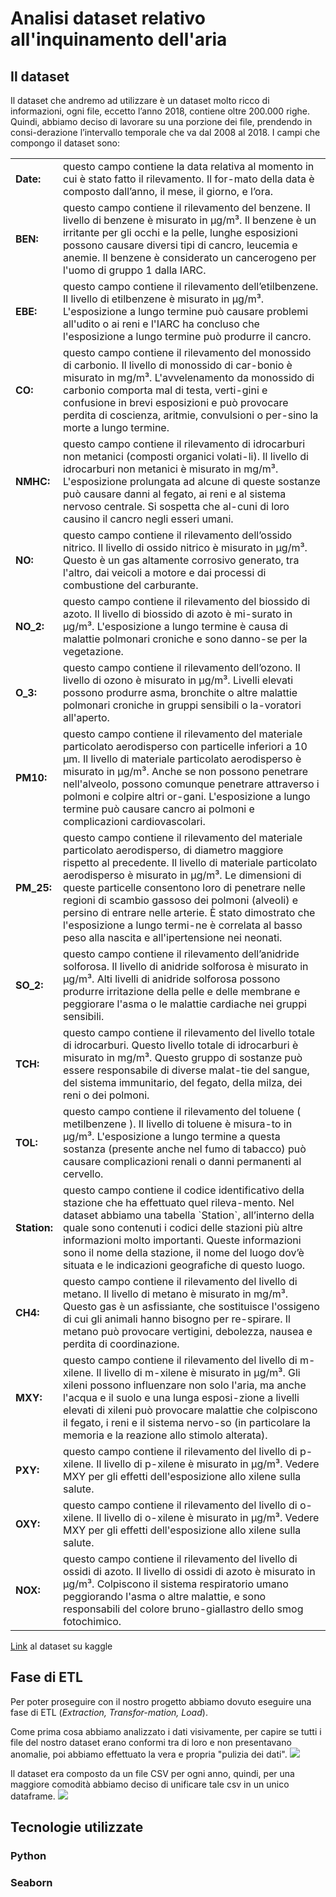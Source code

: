 # Analisi dataset relativo all'inquinamento dell'aria

## Il dataset
Il dataset che andremo ad utilizzare è un dataset molto ricco di informazioni, ogni file, eccetto l’anno 2018, contiene oltre 200.000 righe. Quindi, abbiamo deciso di lavorare su una porzione dei file, prendendo in consi-derazione l’intervallo temporale che va dal 2008 al 2018. I campi che compongo il dataset sono:

<table>
<tr>
<td><b>Date:</b></td>
<td> questo campo contiene la data relativa al momento in cui è stato fatto il rilevamento. Il for-mato della data è composto dall’anno, il mese, il giorno, e l’ora.</td>
</tr>
<tr>
<td><b>BEN:</b></td>
<td> questo campo contiene il rilevamento del benzene. Il livello di benzene è misurato in μg/m³. Il benzene è un irritante per gli occhi e la pelle, lunghe esposizioni possono causare diversi tipi di cancro, leucemia e anemie. Il benzene è considerato un cancerogeno per l'uomo di gruppo 1 dalla IARC.</td>
</tr>
<tr>
<td><b>EBE:</b></td>
<td>
questo campo contiene il rilevamento dell’etilbenzene. Il livello di etilbenzene è misurato in μg/m³. L'esposizione a lungo termine può causare problemi all'udito o ai reni e l'IARC ha concluso che l'esposizione a lungo termine può produrre il cancro.</td>
</tr>
<tr>
<td><b>CO:</b></td>
<td>
questo campo contiene il rilevamento del monossido di carbonio. Il livello di monossido di car-bonio è misurato in mg/m³. L'avvelenamento da monossido di carbonio comporta mal di testa, verti-gini e confusione in brevi esposizioni e può provocare perdita di coscienza, aritmie, convulsioni o per-sino la morte a lungo termine.</td>
</tr>
<tr>
<td><b>NMHC:</b></td>
<td>
questo campo contiene il rilevamento di idrocarburi non metanici (composti organici volati-li). Il livello di idrocarburi non metanici è misurato in mg/m³. L'esposizione prolungata ad alcune di queste sostanze può causare danni al fegato, ai reni e al sistema nervoso centrale. Si sospetta che al-cuni di loro causino il cancro negli esseri umani.</td>
</tr>
<tr>
<td><b>NO:</b></td>
<td>
questo campo contiene il rilevamento dell’ossido nitrico. Il livello di ossido nitrico è misurato in μg/m³. Questo è un gas altamente corrosivo generato, tra l'altro, dai veicoli a motore e dai processi di combustione del carburante.</td>
</tr>
<tr>
<td><b>NO_2:</b></td>
<td>
questo campo contiene il rilevamento del biossido di azoto. Il livello di biossido di azoto è mi-surato in μg/m³. L'esposizione a lungo termine è causa di malattie polmonari croniche e sono danno-se per la vegetazione.</td>
</tr>
<tr>
<td><b>O_3:</b></td>
<td>
questo campo contiene il rilevamento dell’ozono. Il livello di ozono è misurato in μg/m³. Livelli elevati possono produrre asma, bronchite o altre malattie polmonari croniche in gruppi sensibili o la-voratori all'aperto.</td>
</tr>
<tr>
<td><b>PM10:</b></td>
<td>
questo campo contiene il rilevamento del materiale particolato aerodisperso con particelle inferiori a 10 μm. Il livello di materiale particolato aerodisperso è misurato in μg/m³. Anche se non possono penetrare nell'alveolo, possono comunque penetrare attraverso i polmoni e colpire altri or-gani. L'esposizione a lungo termine può causare cancro ai polmoni e complicazioni cardiovascolari. </td>
</tr>
<tr>
<td><b>PM_25:</b></td>
<td>
questo campo contiene il rilevamento del materiale particolato aerodisperso, di diametro maggiore rispetto al precedente. Il livello di materiale particolato aerodisperso è misurato in μg/m³. Le dimensioni di queste particelle consentono loro di penetrare nelle regioni di scambio gassoso dei polmoni (alveoli) e persino di entrare nelle arterie. È stato dimostrato che l'esposizione a lungo termi-ne è correlata al basso peso alla nascita e all'ipertensione nei neonati.
</td>
</tr>
<tr>
<td><b>SO_2:</b></td>
<td>
questo campo contiene il rilevamento dell’anidride solforosa. Il livello di anidride solforosa è misurato in μg/m³. Alti livelli di anidride solforosa possono produrre irritazione della pelle e delle membrane e peggiorare l'asma o le malattie cardiache nei gruppi sensibili.
</td>
</tr>
<tr>
<td><b>TCH:</b></td>
<td>
questo campo contiene il rilevamento del livello totale di idrocarburi. Questo livello totale di idrocarburi è misurato in mg/m³. Questo gruppo di sostanze può essere responsabile di diverse malat-tie del sangue, del sistema immunitario, del fegato, della milza, dei reni o dei polmoni.
</td> </tr>
<tr>
<td><b>TOL:</b></td>
<td>
questo campo contiene il rilevamento del toluene ( metilbenzene ). Il livello di toluene è misura-to in μg/m³. L'esposizione a lungo termine a questa sostanza (presente anche nel fumo di tabacco) può causare complicazioni renali o danni permanenti al cervello.
</td> </tr>
<tr>
<td><b>Station:</b></td>
<td>	
questo campo contiene il codice identificativo della stazione che ha effettuato quel rileva-mento. Nel dataset abbiamo una tabella `Station`, all’interno della quale sono contenuti i codici delle stazioni più altre informazioni molto importanti. Queste informazioni sono il nome della stazione, il nome del luogo dov’è situata e le indicazioni geografiche di questo luogo.
</td> </tr>
<tr>
<td><b>CH4:</b></td>
<td>
questo campo contiene il rilevamento del livello di metano. Il livello di metano è misurato in mg/m³. Questo gas è un asfissiante, che sostituisce l'ossigeno di cui gli animali hanno bisogno per re-spirare. Il metano può provocare vertigini, debolezza, nausea e perdita di coordinazione.
</td> </tr>
<tr>
<td><b>MXY:</b></td>
<td>
questo campo contiene il rilevamento del livello di m-xilene. Il livello di m-xilene è misurato in μg/m³. Gli xileni possono influenzare non solo l'aria, ma anche l'acqua e il suolo e una lunga esposi-zione a livelli elevati di xileni può provocare malattie che colpiscono il fegato, i reni e il sistema nervo-so (in particolare la memoria e la reazione allo stimolo alterata).
</td> </tr>	
<tr>
<td><b>PXY:</b></td>
<td>
questo campo contiene il rilevamento del livello di p-xilene. Il livello di p-xilene è misurato in μg/m³. Vedere MXY per gli effetti dell'esposizione allo xilene sulla salute.
</td> </tr>
<tr>
<td><b>OXY:</b></td>
<td>
questo campo contiene il rilevamento del livello di o-xilene. Il livello di o-xilene è misurato in μg/m³. Vedere MXY per gli effetti dell'esposizione allo xilene sulla salute.
</td> </tr>
<tr>
<td><b>NOX:</b></td>
<td>
questo campo contiene il rilevamento del livello di ossidi di azoto. Il livello di ossidi di azoto è misurato in μg/m³. Colpiscono il sistema respiratorio umano peggiorando l'asma o altre malattie, e sono responsabili del colore bruno-giallastro dello smog fotochimico.

</table>

[Link](https://www.kaggle.com/datasets/decide-soluciones/air-quality-madrid) al dataset su kaggle

## Fase di ETL
Per poter proseguire con il nostro progetto abbiamo dovuto eseguire una fase di ETL (*Extraction, Transfor-mation, Load*).

Come prima cosa abbiamo analizzato i dati visivamente, per capire se tutti i file del nostro dataset erano conformi tra di loro e non presentavano anomalie, poi abbiamo effettuato la vera e propria "pulizia dei dati". 
![](https://github.com/Simone-Scalella/DataScience2Project/tree/main/img_doc/etl1.png)

Il dataset era composto da un file CSV per ogni anno, quindi, per una maggiore comodità abbiamo deciso di unificare tale csv in un unico dataframe.
![](https://github.com/Simone-Scalella/DataScience2Project/tree/main/img_doc/etl2.png)


## Tecnologie utilizzate
### Python

### Seaborn

